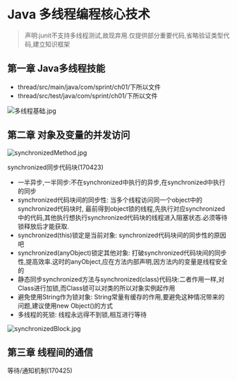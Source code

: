 # Java 多线程编程核心技术
> 声明:junit不支持多线程测试,故现弃用.仅提供部分重要代码,省略验证类型代码,建立知识框架
## 第一章 Java多线程技能
- thread/src/main/java/com/sprint/ch01/下所以文件
- thread/src/test/java/com/sprint/ch01/下所以文件

![多线程基础.jpg](http://upload-images.jianshu.io/upload_images/2031765-dd8c04aedbdaaeb4.jpg?imageMogr2/auto-orient/strip%7CimageView2/2/w/1240)

## 第二章 对象及变量的并发访问
 
![synchronizedMethod.jpg](http://upload-images.jianshu.io/upload_images/2031765-292516d632cbf4d1.jpg?imageMogr2/auto-orient/strip%7CimageView2/2/w/1240)


synchronized同步代码块(170423)
 - 一半异步,一半同步:不在synchronized中执行的异步,在synchronized中执行的同步 
 - synchronized代码块间的同步性: 当多个线程访问同一个object中的synchronized代码块时, 最前得到object锁的线程,先执行对应synchronized中的代码,其他执行想执行synchronized代码块的线程进入阻塞状态.必须等待锁释放后才能获取.
 - synchronized(this)锁定是当前对象: synchronized代码块间的同步性的原因吧
 - synchronized(anyObject)锁定其他对象: 打破synchronized代码块间的同步性,提高效率.这时的anyObject,应在方法内部声明,因方法内的变量是线程安全的
 - 静态同步synchronized方法与synchronized(class)代码块:二者作用一样,对Class进行加锁,而Class锁可以对类的所以对象实例起作用
 - 避免使用String作为锁对象: String常量有缓存的作用,要避免这种情况带来的问题,建议使用new Object()的方式
 - 多线程的死锁: 线程永远得不到锁,相互进行等待

![synchronizedBlock.jpg](http://upload-images.jianshu.io/upload_images/2031765-b3a9ba1f37e9839e.jpg?imageMogr2/auto-orient/strip%7CimageView2/2/w/1240)


## 第三章 线程间的通信

等待/通知机制(170425)
